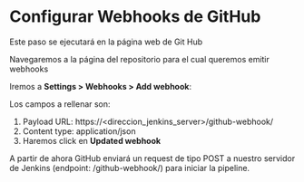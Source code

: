 # Configurar Webhooks de GitHub

Este paso se ejecutará en la página web de Git Hub

Navegaremos a la página del repositorio para el cual queremos emitir webhooks

Iremos a **Settings > Webhooks > Add webhook**:

Los campos a rellenar son:
1. Payload URL: https://<direccion_jenkins_server>/github-webhook/
1. Content type: application/json
1. Haremos click en **Updated webhook**

A partir de ahora GitHub enviará un request de tipo POST a nuestro servidor de Jenkins (endpoint: /github-webhook/) para iniciar la pipeline.
